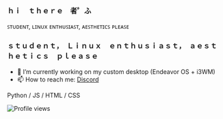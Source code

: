 ### ｈｉ　ｔｈｅｒｅ　者゜ふ

ꜱᴛᴜᴅᴇɴᴛ, ʟɪɴᴜx ᴇɴᴛʜᴜꜱɪᴀꜱᴛ, ᴀᴇꜱᴛʜᴇᴛɪᴄꜱ ᴘʟᴇᴀꜱᴇ

### ｓｔｕｄｅｎｔ，　Ｌｉｎｕｘ　ｅｎｔｈｕｓｉａｓｔ，　ａｅｓｔｈｅｔｉｃｓ　ｐｌｅａｓｅ

- 🔭 I’m currently working on my custom desktop (Endeavor OS + i3WM) 
- 📫 How to reach me: [Discord](https://discords.com/bio/p/pumas) 

Python / JS / HTML / CSS

![Profile views](https://gpvc.arturio.dev/TSOT7)  
